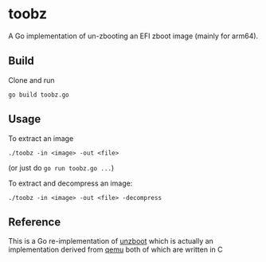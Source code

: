 toobz
===

A Go implementation of un-zbooting an EFI zboot image (mainly for arm64).

## Build

Clone and run
```
go build toobz.go
```

## Usage

To extract an image
```
./toobz -in <image> -out <file>
```

(or just do `go run toobz.go ...`)

To extract and decompress an image:
```
./toobz -in <image> -out <file> -decompress
```

## Reference

This is a Go re-implementation of [unzboot](https://github.com/eballetbo/unzboot) which is actually an
implementation derived from
[qemu](https://github.com/qemu/qemu/blob/master/hw/core/loader.c) both of which
are written in C
